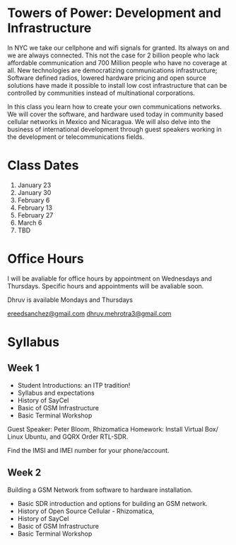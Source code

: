 # Towers of Power: Development and Infrastructure

In NYC we take our cellphone and wifi signals for granted.  Its always on and we are always connected. This not the case for 2 billion people who lack affordable communication and 700 Million people who have no coverage at all.  New technologies are democratizing communications infrastructure; Software defined radios, lowered hardware pricing and open source solutions have made it possible to install low cost infrastructure that can be controlled by communities instead of multinational corporations.  

In this class you learn how to create your own communications networks. We will cover the software, and hardware used today in community based cellular networks in Mexico and Nicaragua. We will also delve into the business of international development through guest speakers working in the development or telecommunications fields.  


# Class Dates
  1. January 23
  2. January 30
  3. February 6
  4. February 13
  5. February 27
  6. March 6
  7. TBD
  
  
# Office Hours
I will be avaliable for office hours by appointment on Wednesdays and Thursdays. 
Specific hours and appointments will be avaliable soon. 

Dhruv is available Mondays and Thursdays

ereedsanchez@gmail.com 
dhruv.mehrotra3@gmail.com

# Syllabus
## Week 1

+ Student Introductions: an ITP tradition!
+ Syllabus and expectations
+ History of SayCel
+ Basic of GSM Infrastructure
+ Basic Terminal Workshop

Guest Speaker: Peter Bloom, Rhizomatica
Homework: Install Virtual Box/ Linux Ubuntu, and GQRX Order RTL-SDR.

Find the IMSI and IMEI number for your phone/account.

## Week 2 
Building a GSM Network from software to hardware installation.

+ Basic SDR introduction and options for building an GSM network. 
+ History of Open Source Cellular - Rhizomatica,   
+ History of SayCel
+ Basic of GSM Infrastructure
+ Basic Terminal Workshop
